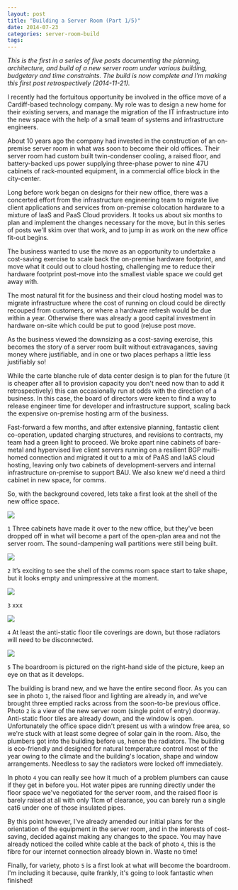 ```yaml
---
layout: post
title: "Building a Server Room (Part 1/5)"
date: 2014-07-23
categories: server-room-build
tags: 
---
```


*This is the first in a series of five posts documenting the planning, architecture, and build of a new server room under various building, budgetary and time constraints. The build is now complete and I’m making this first post retrospectively (2014-11-21).*

I recently had the fortuitous opportunity be involved in the office move of a Cardiff-based technology company. My role was to design a new home for their existing servers, and manage the migration of the IT infrastructure into the new space with the help of a small team of systems and infrastructure engineers.

About 10 years ago the company had invested in the construction of an on-premise server room in what was soon to become their old offices. Their server room had custom built twin-condenser cooling, a raised floor, and battery-backed ups power supplying three-phase power to nine 47U cabinets of rack-mounted equipment, in a commercial office block in the city-center.

Long before work began on designs for their new office, there was a concerted effort from the infrastructure engineering team to migrate live client applications and services from on-premise colocation hardware to a mixture of IaaS and PaaS Cloud providers. It tooks us about six months to plan and implement the changes necessary for the move, but in this series of posts we'll skim over that work, and to jump in as work on the new office fit-out begins.

<!--excerpt-->

The business wanted to use the move as an opportunity to undertake a cost-saving exercise to scale back the on-premise hardware footprint, and move what it could out to cloud hosting, challenging me to reduce their hardware footprint post-move into the smallest viable space we could get away with.

The most natural fit for the business and their cloud hosting model was to migrate infrastructure where the cost of running on cloud could be directly recouped from customers, or where a hardware refresh would be due within a year. Otherwise there was already a good capital investment in hardware on-site which could be put to good (re)use post move.

As the business viewed the downsizing as a cost-saving exercise, this becomes the story of a server room built without extravagances, saving money where justifiable, and in one or two places perhaps a little less justifiably so!  

While the carte blanche rule of data center design is to plan for the future (it is cheaper after all to provision capacity you don't need now than to add it retrospectively) this can occasionally run at odds with the direction of a business. In this case, the board of directors were keen to find a way to release engineer time for developer and infrastructure support, scaling back the expensive on-premise hosting arm of the business.

Fast-forward a few months, and after extensive planning, fantastic client co-operation, updated charging structures, and revisions to contracts, my team had a green light to proceed. We broke apart nine cabinets of bare-metal and hypervised live client servers running on a resilient BGP multi-homed connection and migrated it out to a mix of PaAS and IaAS cloud hosting, leaving only two cabinets of development-servers and internal infrastructure on-premise to support BAU. We also knew we'd need a third cabinet in new space, for comms.

So, with the background covered, lets take a first look at the shell of the new office space.

<div class="slick-carousel">
	<div>
		<img src="/uploads/fitout/2014-07-23/1.jpg">
		<p><code>1</code> Three cabinets have made it over to the new office, but they've been dropped off in what will become a part of the open-plan area and not the server room. The sound-dampening wall partitions were still being built.</p>
	</div>
	<div>
		<img src="/uploads/fitout/2014-07-23/2.jpg">
		<p><code>2</code> It’s exciting to see the shell of the comms room space start to take shape, but it looks empty and unimpressive at the moment.</p>
	</div>
	<div>
		<img src="/uploads/fitout/2014-07-23/3.jpg">
		<p><code>3</code> xxx</p>
	</div>
	<div>
		<img src="/uploads/fitout/2014-07-23/4.jpg">
		<p><code>4</code> At least the anti-static floor tile coverings are down, but those radiators will need to be disconnected.</p>
	</div>
	<div>
		<img src="/uploads/fitout/2014-07-23/5.jpg">
		<p><code>5</code> The boardroom is pictured on the right-hand side of the picture, keep an eye on that as it develops.</p>
	</div>
</div>

The building is brand new, and we have the entire second floor. As you can see in photo `1`, the raised floor and lighting are already in, and we've brought three emptied racks across from the soon-to-be previous office. Photo `2` is a view of the new server room (single point of entry) doorway. Anti-static floor tiles are already down, and the window is open. Unfortunately the office space didn't present us with a window free area, so we're stuck with at least some degree of solar gain in the room. Also, the plumbers got into the building before us, hence the radiators. The building is eco-friendly and designed for natural temperature control most of the year owing to the climate and the building's location, shape and window arrangements. Needless to say the radiators were locked off immediately.

In photo `4` you can really see how it much of a problem plumbers can cause if they get in before you. Hot water pipes are running directly under the floor space we've negotiated for the server room, and the raised floor is barely raised at all with only 11cm of clearance, you can barely run a single cat6 under one of those insulated pipes.

By this point however, I've already amended our initial plans for the orientation of the equipment in the server room, and in the interests of cost-saving, decided against making any changes to the space. You may have already noticed the coiled white cable at the back of photo `4`, this is the fibre for our internet connection already blown in. Waste no time!

Finally, for variety, photo `5` is a first look at what will become the boardroom. I'm including it because, quite frankly, it's going to look fantastic when finished!


